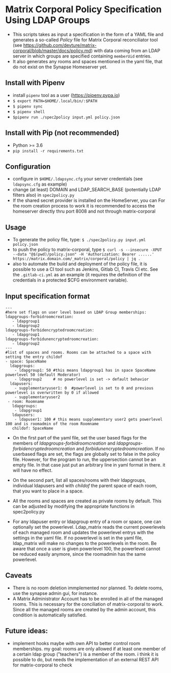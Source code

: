 # Matrix Corporal Policy Specification Using LDAP Groups
 
* This scripts takes as input a specification in the form of a YAML file  and generates a so-called *Policy* file for Matrix Corporal reconciliator tool (see https://github.com/devture/matrix-corporal/blob/master/docs/policy.md) with data coming from an LDAP server in which groups are specified containing `memberUid` entries.
* It also generates any rooms and spaces mentioned in the yaml file, that do not exist on the Synapse Homeserver yet.


## Install with Pipenv

* install `pipenv` tool as a user (https://pipenv.pypa.io)
* `$ export PATH=$HOME/.local/bin/:$PATH`
* `$ pipenv sync`
* `$ pipenv shell`
* `$pipenv run ./spec2policy input.yml policy.json`

## Install with Pip (not recommended)

* Python >= 3.6
* `pip install -r requirements.txt`


## Configuration
   * configure in `$HOME/.ldapsync.cfg` your server credentials (see `ldapsync.cfg` as example)
   * change (at least) DOMAIN and LDAP_SEARCH_BASE (potentially LDAP filters also) in `spec2policy.py`
   * If the shared secret provider is installed on the HomeServer, you can
     For the room creation process to work it is recommended to access the homeserver directly thru port 8008 and not through matrix-corporal
## Usage
*  To generate the policy file, type: `$ ./spec2policy.py input.yml policy.json`
*  to push the policy to matrix-corporal, type `$ curl -s --insecure -XPUT --data "@$(pwd)/policy.json" -H 'Authorization: Bearer ......' https://matrix.domain.com/_matrix/corporal/policy | jq .`
* also to automate the build and deployment of the policy file, it is possible to use a CI tool such as Jenkins, Gitlab CI, Travis CI etc. See the `.gitlab-ci.yml` as an example (it requires the definition of the credentials in a protected $CFG environment variable).

## Input specification format

~~~
---
#here set flags on user level based on LDAP Group memberships:
ldapgroups-forbidroomcreation:
   - ldapgroup1
   - ldapgroup2
ldapgroups-forbidencryptedroomcreation:
   - ldapgroup1
ldapgroups-forbidunencryptedroomcreation:
   - ldapgroup2
---
#list of spaces and rooms. Rooms can be attached to a space with setting the entry childof
- space: SpaceName
  ldapgroups:
    - ldapgroup1: 50 #this means ldapgroup1 has in space SpaceName powerlevel 50 (default Moderator)
    - ldapgroup2     # no powerlevel is set -> default behavior
  ldapusers:
    - supplementaryuser1: 0  #powerlevel is set to 0 and previous powerlevel is overwritten by 0 if allowed
    - supplementaryuser2
 - room: Roomname
   ldapgroups:
    - ldapgroup1
   ldapusers:
    - ldapuser1: 100 # this means supplementary user2 gets powerlevel 100 and is roomadmin of the room Roomname
   childof: SpaceName 
~~~

* On the first part of the yaml file, set the user based flags for the members of *ldapgroups-forbidroomcreation* and *ldapgroups-forbidencryptedroomcreation* and *forbidunencryptedroomcreation*. 
If no userbased flags are set, the flags are globally set to false in the policy file. 
However, for the program to run, the uppersection cannot be an empty file. In that case just put an arbitrary line in yaml format in there. it will have no effect.

* On the second part, list all spaces/rooms with their ldapgroups, individual ldapusers and with *childof* the parent space of each room, that you want to place in a space. 
* All the rooms and spaces are created as private rooms by default. This can be adjusted by modifying the appropriate functions in spec2policy.py 
* For any ldapuser entry or ldapgroup entry of a room or space, one can optionally set the powerlevel.
Ldap_matrix reads the current powerlevels of each managed room and updates the powerlevel entrys with the settings in the yaml file.
If no powerlevel is set in the yaml file, ldap_matrix will make no changes to the powerlevels in the room. Be aware that once a user is given powerlevel 100, the powerlevel cannot be reduced easily anymore, since the roomadmin has the same powerlevel. 


## Caveats

* There is no room deletion immplemented nor planned. To delete rooms, use the synapse admin gui, for instance.
* A Matrix Administrator Account has to be enrolled in all of the managed rooms.
 This is necessary for the conciliation of matrix-corporal to work. Since all the managed rooms are created by the admin account, this condition is automatically satisfied.

## Future ideas:
* implement hooks maybe with own API to better control room memberships.
my goal: rooms are only allowed if at least one member of a certain ldap group ("teachers") is a member of the room.
i think it is possible to do, but needs the implementation of an external REST API for matrix-corporal to check

